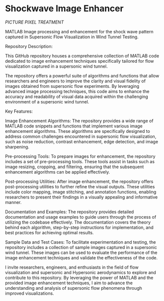 # Shockwave Image Enhancer

 _PICTURE PIXEL TREATMENT_ 

MATLAB Image processing and enhancement for the shock wave pattern captured in Supersonic Flow Visualization in Wind Tunnel Testing.

Repository Description:

This GitHub repository houses a comprehensive collection of MATLAB code dedicated to image enhancement techniques specifically tailored for flow visualization captured in a supersonic wind tunnel.

The repository offers a powerful suite of algorithms and functions that allow researchers and engineers to improve the clarity and visual fidelity of images obtained from supersonic flow experiments. By leveraging advanced image processing techniques, this code aims to enhance the accuracy and readability of visual data acquired within the challenging environment of a supersonic wind tunnel.

Key Features:

Image Enhancement Algorithms: The repository provides a wide range of MATLAB code snippets and functions that implement various image enhancement algorithms. These algorithms are specifically designed to address common challenges encountered in supersonic flow visualization, such as noise reduction, contrast enhancement, edge detection, and image sharpening.

Pre-processing Tools: To prepare images for enhancement, the repository includes a set of pre-processing tools. These tools assist in tasks such as image resizing, cropping, and filtering, ensuring that the subsequent enhancement algorithms can be applied effectively.

Post-processing Utilities: After image enhancement, the repository offers post-processing utilities to further refine the visual outputs. These utilities include color mapping, image stitching, and annotation functions, enabling researchers to present their findings in a visually appealing and informative manner.

Documentation and Examples: The repository provides detailed documentation and usage examples to guide users through the process of utilizing the codebase effectively. The documentation covers the theory behind each algorithm, step-by-step instructions for implementation, and best practices for achieving optimal results.

Sample Data and Test Cases: To facilitate experimentation and testing, the repository includes a collection of sample images captured in a supersonic wind tunnel. These images can be used to evaluate the performance of the image enhancement techniques and validate the effectiveness of the code.

I invite researchers, engineers, and enthusiasts in the field of flow visualization and supersonic and Hypersonic aerodynamics to explore and contribute to this repository. By leveraging the power of MATLAB and the provided image enhancement techniques, I aim to advance the understanding and analysis of supersonic flow phenomena through improved visualizations.
